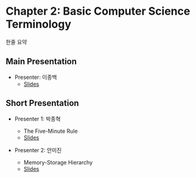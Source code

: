 # Chapter 2: Basic Computer Science Terminology

한줄 요약

## Main Presentation 

- Presenter: 이종백
  - [Slides](slides/)

## Short Presentation

- Presenter 1: 박종혁
  - The Five-Minute Rule
  - [Slides](slides/ch2-the-five-minute-rule.pdf)
  
- Presenter 2: 안미진
  - Memory-Storage Hierarchy
  - [Slides](slides/ch2-memory-storage-hierarchy.pdf)
